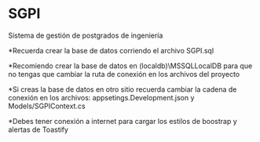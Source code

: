# SGPI

Sistema de gestión de postgrados de ingeniería

*Recuerda crear la base de datos corriendo el archivo SGPI.sql

*Recomiendo crear la base de datos en (localdb)\MSSQLLocalDB para que no tengas que cambiar la ruta de conexión en los archivos del proyecto

*Si creas la base de datos en otro sitio recuerda cambiar la cadena de conexión en los archivos: appsetings.Development.json y Models/SGPIContext.cs

*Debes tener conexión a internet para cargar los estilos de boostrap y alertas de Toastify